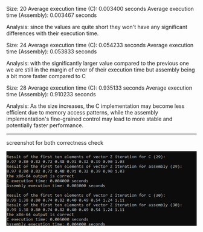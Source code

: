 Size: 20
Average execution time (C): 0.003400 seconds
Average execution time (Assembly): 0.003467 seconds

Analysis: since the values are quite short they won't have any significant differences with their execution time.


Size: 24
Average execution time (C): 0.054233 seconds
Average execution time (Assembly): 0.053833 seconds

Analysis: with the significantly larger value compared to the previous one we are still in the margin of error of their execution time but assembly being a bit more faster compared to C



Size: 28
Average execution time (C): 0.935133 seconds
Average execution time (Assembly): 0.910233 seconds


Analysis: As the size increases, the C implementation may become less efficient due to memory access patterns, while the assembly implementation's fine-grained control may lead to more stable and potentially faster performance.





----------------------------------------------------------------------


screenshot for both correctness check

![App Screenshot](https://github.com/DawnSingularity/LBYARCH_MP/blob/main/screenshot/Screenshot%20correctness%20check%20both.png)
